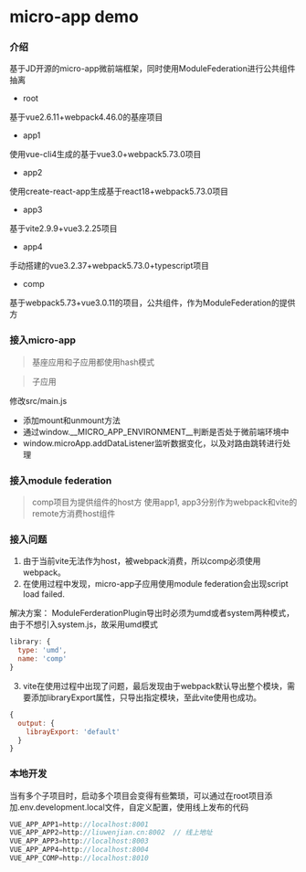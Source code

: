 # micro-app demo

### 介绍

基于JD开源的micro-app微前端框架，同时使用ModuleFederation进行公共组件抽离

- root

基于vue2.6.11+webpack4.46.0的基座项目

- app1

使用vue-cli4生成的基于vue3.0+webpack5.73.0项目

- app2

使用create-react-app生成基于react18+webpack5.73.0项目

- app3

基于vite2.9.9+vue3.2.25项目

- app4

手动搭建的vue3.2.37+webpack5.73.0+typescript项目

- comp

基于webpack5.73+vue3.0.11的项目，公共组件，作为ModuleFederation的提供方

### 接入micro-app

> 基座应用和子应用都使用hash模式

> 子应用

修改src/main.js

- 添加mount和unmount方法
- 通过window.__MICRO_APP_ENVIRONMENT__判断是否处于微前端环境中
- window.microApp.addDataListener监听数据变化，以及对路由跳转进行处理

### 接入module federation

> comp项目为提供组件的host方
> 使用app1, app3分别作为webpack和vite的remote方消费host组件

### 接入问题

1. 由于当前vite无法作为host，被webpack消费，所以comp必须使用webpack。
2. 在使用过程中发现，micro-app子应用使用module federation会出现script load failed.

解决方案： ModuleFerderationPlugin导出时必须为umd或者system两种模式，由于不想引入system.js，故采用umd模式

```js
library: {
  type: 'umd',
  name: 'comp'
}
```

3. vite在使用过程中出现了问题，最后发现由于webpack默认导出整个模块，需要添加libraryExport属性，只导出指定模块，至此vite使用也成功。

```js
{
  output: {
    librayExport: 'default'
  }
}
```

### 本地开发

当有多个子项目时，启动多个项目会变得有些繁琐，可以通过在root项目添加.env.development.local文件，自定义配置，使用线上发布的代码

```js
VUE_APP_APP1=http://localhost:8001
VUE_APP_APP2=http://liuwenjian.cn:8002  // 线上地址
VUE_APP_APP3=http://localhost:8003
VUE_APP_APP4=http://localhost:8004
VUE_APP_COMP=http://localhost:8010
```

